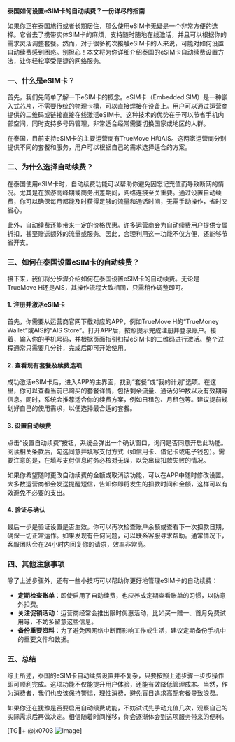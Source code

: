 **泰国如何设置eSIM卡的自动续费？一份详尽的指南**

如果你正在泰国旅行或者长期居住，那么使用eSIM卡无疑是一个非常方便的选择。它省去了携带实体SIM卡的麻烦，支持随时随地在线激活，并且可以根据你的需求灵活调整套餐。然而，对于很多初次接触eSIM卡的人来说，可能对如何设置自动续费感到困惑。别担心！本文将为你详细介绍泰国的eSIM卡自动续费设置方法，让你轻松享受便捷的网络服务。

### 一、什么是eSIM卡？

首先，我们先简单了解一下eSIM卡的概念。eSIM卡（Embedded SIM）是一种嵌入式芯片，不需要传统的物理卡槽，可以直接焊接在设备上。用户可以通过运营商提供的二维码或链接直接在线激活eSIM卡。这种技术的优势在于可以节省手机内部空间，同时支持多号码管理，非常适合经常需要切换国家或地区的人群。

在泰国，目前支持eSIM卡的主要运营商有TrueMove H和AIS。这两家运营商分别提供不同的套餐和服务，用户可以根据自己的需求选择适合的方案。

### 二、为什么选择自动续费？

在泰国使用eSIM卡时，自动续费功能可以帮助你避免因忘记充值而导致断网的情况。尤其是在旅游高峰期或商务出差期间，网络连接至关重要。通过设置自动续费，你可以确保每月都能及时获得足够的流量和通话时间，无需手动操作，省时又省心。

此外，自动续费还能带来一定的价格优惠。许多运营商会为自动续费用户提供专属折扣，甚至赠送额外的流量或服务。因此，合理利用这一功能不仅方便，还能够节省开支。

### 三、如何在泰国设置eSIM卡的自动续费？

接下来，我们将分步骤介绍如何在泰国设置eSIM卡的自动续费。无论是TrueMove H还是AIS，其操作流程大致相同，只需稍作调整即可。

#### 1. 注册并激活eSIM卡

首先，你需要从运营商官网下载对应的APP，例如TrueMove H的“TrueMoney Wallet”或AIS的“AIS Store”。打开APP后，按照提示完成注册并登录账户。接着，输入你的手机号码，并根据页面指引扫描eSIM卡的二维码进行激活。整个过程通常只需要几分钟，完成后即可开始使用。

#### 2. 查看现有套餐及续费选项

成功激活eSIM卡后，进入APP的主界面，找到“套餐”或“我的计划”选项。在这里，你可以查看当前已购买的套餐详情，包括剩余流量、通话分钟数以及有效期等信息。同时，系统会推荐适合你的续费方案，例如日租包、月租包等。建议提前规划好自己的使用需求，以便选择最合适的套餐。

#### 3. 设置自动续费

点击“设置自动续费”按钮，系统会弹出一个确认窗口，询问是否同意开启此功能。阅读相关条款后，勾选同意并填写支付方式（如信用卡、借记卡或电子钱包）。需要注意的是，在填写支付信息时务必核对无误，以免出现扣款失败的情况。

如果你希望随时更改自动续费的金额或取消该功能，可以在APP中随时修改设置。大多数运营商都会发送提醒短信，告知你即将发生的扣款时间和金额，这样可以有效避免不必要的支出。

#### 4. 验证与确认

最后一步是验证设置是否生效。你可以再次检查账户余额或查看下一次扣款日期，确保一切正常运作。如果发现有任何问题，可以联系客服寻求帮助。通常情况下，客服团队会在24小时内回复你的请求，效率非常高。

### 四、其他注意事项

除了上述步骤外，还有一些小技巧可以帮助你更好地管理eSIM卡的自动续费：

- **定期检查账单**：即使启用了自动续费，也应养成定期查看账单的习惯，以防意外扣费。
- **关注促销活动**：运营商经常会推出限时优惠活动，比如买一赠一、首月免费试用等，不妨多留意这些信息。
- **备份重要资料**：为了避免因网络中断而影响工作或生活，建议定期备份手机中的重要文件和数据。

### 五、总结

综上所述，泰国的eSIM卡自动续费设置并不复杂，只要按照上述步骤一步步操作即可顺利完成。这项功能不仅能提升用户体验，还能有效降低管理成本。当然，作为消费者，我们也应该保持警惕，理性消费，避免盲目追求高配套餐导致浪费。

如果你还在犹豫是否要启用自动续费功能，不妨试试先手动充值几次，观察自己的实际需求后再做决定。相信随着时间推移，你会逐渐体会到这项服务带来的便利。

[TG💪+ @jx0703 ![Image](https://github.com/user-attachments/assets/dbca1d08-cadb-493c-b0ec-ad6f7a83f270)]